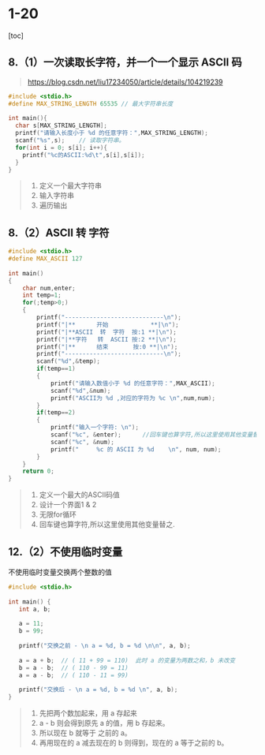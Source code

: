 # 1-20

[toc]

## 8.（1）一次读取长字符，并一个一个显示 ASCII 码

> https://blog.csdn.net/liu17234050/article/details/104219239

```c
#include <stdio.h>
#define MAX_STRING_LENGTH 65535 // 最大字符串长度
 
int main(){
  char s[MAX_STRING_LENGTH];
  printf("请输入长度小于 %d 的任意字符：",MAX_STRING_LENGTH);
  scanf("%s",s);    // 读取字符串。
  for(int i = 0; s[i]; i++){
    printf("%c的ASCII:%d\t",s[i],s[i]);
  }
}
```

> 1. 定义一个最大字符串
> 2. 输入字符串
> 3. 遍历输出

## 8.（2）ASCII 转 字符

```c
#include <stdio.h>
#define MAX_ASCII 127
 
int main()
{
    char num,enter;
    int temp=1;
    for(;temp>0;)
    {
        printf("----------------------------\n");
        printf("|**      开始            **|\n");
        printf("|**ASCII  转  字符  按:1 **|\n");
        printf("|**字符   转  ASCII 按:2 **|\n");
        printf("|**      结束       按:0 **|\n");
        printf("----------------------------\n");
        scanf("%d",&temp);
        if(temp==1)
        {
            printf("请输入数值小于 %d 的任意字符：",MAX_ASCII);
            scanf("%d",&num);
            printf("ASCII为 %d ,对应的字符为 %c \n",num,num);
        }
        if(temp==2)
        {
            printf("输入一个字符: \n");     
            scanf("%c", &enter);      //回车键也算字符,所以这里使用其他变量替之.
            scanf("%c", &num);  
            printf("     %c 的 ASCII 为 %d    \n", num, num);
        }
    }
    return 0;
}
```

> 1. 定义一个最大的ASCII码值
> 2. 设计一个界面1 & 2
> 3. 无限for循环
> 4. 回车键也算字符,所以这里使用其他变量替之.

## 12.（2）不使用临时变量

不使用临时变量交换两个整数的值

```c
#include <stdio.h>
 
int main() {
   int a, b;
 
   a = 11;
   b = 99;
 
   printf("交换之前 - \n a = %d, b = %d \n\n", a, b);
 
   a = a + b;  // ( 11 + 99 = 110)  此时 a 的变量为两数之和，b 未改变
   b = a - b;  // ( 110 - 99 = 11)  
   a = a - b;  // ( 110 - 11 = 99)
 
   printf("交换后 - \n a = %d, b = %d \n", a, b);
}
```

> 1. 先把两个数加起来，用 a 存起来
> 2. a - b 则会得到原先 a 的值，用 b 存起来。
> 3. 所以现在 b 就等于 之前的 a。
> 4. 再用现在的 a 减去现在的 b 则得到，现在的 a 等于之前的 b。